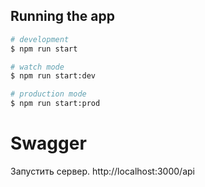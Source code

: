## Running the app

```bash
# development
$ npm run start

# watch mode
$ npm run start:dev

# production mode
$ npm run start:prod
```
# Swagger
Запустить сервер.
http://localhost:3000/api
